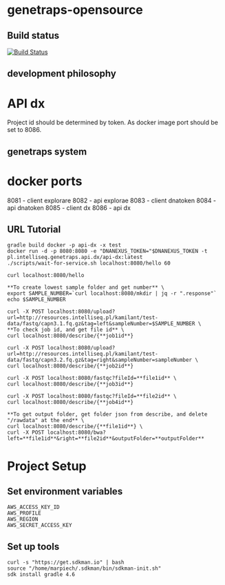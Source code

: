 # genetraps-opensource

## Build status
[![Build Status](https://travis-ci.org/marpiech/genetraps-opensource.svg?branch=master)](https://travis-ci.org/marpiech/genetraps-opensource)

## development philosophy
# API dx
Project id should be determined by token.
As docker image port should be set to 8086.

## genetraps system
# docker ports
8081 - client explorare
8082 - api explorae
8083 - client dnatoken
8084 - api dnatoken
8085 - client dx
8086 - api dx

## URL Tutorial
```
gradle build docker -p api-dx -x test
docker run -d -p 8080:8080 -e "DNANEXUS_TOKEN="$DNANEXUS_TOKEN -t pl.intelliseq.genetraps.api.dx/api-dx:latest
./scripts/wait-for-service.sh localhost:8080/hello 60

curl localhost:8080/hello

**To create lowest sample folder and get number** \
export SAMPLE_NUMBER=`curl localhost:8080/mkdir | jq -r ".response"`
echo $SAMPLE_NUMBER

curl -X POST localhost:8080/upload?url=http://resources.intelliseq.pl/kamilant/test-data/fastq/capn3.1.fq.gz&tag=left&sampleNumber=$SAMPLE_NUMBER \
**To check job id, and get file id** \
curl localhost:8080/describe/{**job1id**}

curl -X POST localhost:8080/upload?url=http://resources.intelliseq.pl/kamilant/test-data/fastq/capn3.2.fq.gz&tag=right&sampleNumber=sampleNumber \
curl localhost:8080/describe/{**job2id**}

curl -X POST localhost:8080/fastqc?fileId=**file1id** \
curl localhost:8080/describe/{**job3id**}

curl -X POST localhost:8080/fastqc?fileId=**file2id** \
curl localhost:8080/describe/{**job4id**}

**To get output folder, get folder json from describe, and delete "/rawdata" at the end** \
curl localhost:8080/describe/{**file1id**} \
curl -X POST localhost:8080/bwa?left=**file1id**&right=**file2id**&outputFolder=**outputFolder**
```
# Project Setup
## Set environment variables
```
AWS_ACCESS_KEY_ID  
AWS_PROFILE  
AWS_REGION  
AWS_SECRET_ACCESS_KEY
```

## Set up tools
```
curl -s "https://get.sdkman.io" | bash
source "/home/marpiech/.sdkman/bin/sdkman-init.sh"
sdk install gradle 4.6
```
